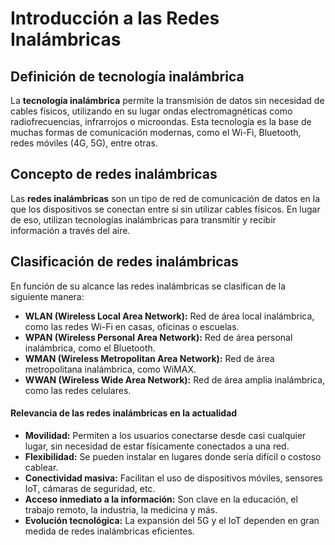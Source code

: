 # Introducción a las Redes Inalámbricas

## Definición de tecnología inalámbrica
La **tecnología inalámbrica** permite la transmisión de datos sin necesidad de cables físicos, utilizando en su lugar ondas electromagnéticas como radiofrecuencias, infrarrojos o microondas. Esta tecnología es la base de muchas formas de comunicación modernas, como el Wi-Fi, Bluetooth, redes móviles (4G, 5G), entre otras.

## Concepto de redes inalámbricas
Las **redes inalámbricas** son un tipo de red de comunicación de datos en la que los dispositivos se conectan entre sí sin utilizar cables físicos. En lugar de eso, utilizan tecnologías inalámbricas para transmitir y recibir información a través del aire.

## Clasificación de redes inalámbricas
En función de su alcance las redes inalámbricas se clasifican de la siguiente manera:
- **WLAN (Wireless Local Area Network):** Red de área local inalámbrica, como las redes Wi-Fi en casas, oficinas o escuelas.
- **WPAN (Wireless Personal Area Network):** Red de área personal inalámbrica, como el Bluetooth.
- **WMAN (Wireless Metropolitan Area Network):** Red de área metropolitana inalámbrica, como WiMAX.
- **WWAN (Wireless Wide Area Network):** Red de área amplia inalámbrica, como las redes celulares.

#### Relevancia de las redes inalámbricas en la actualidad

- **Movilidad:** Permiten a los usuarios conectarse desde casi cualquier lugar, sin necesidad de estar físicamente conectados a una red.
- **Flexibilidad:** Se pueden instalar en lugares donde sería difícil o costoso cablear.
- **Conectividad masiva:** Facilitan el uso de dispositivos móviles, sensores IoT, cámaras de seguridad, etc.
- **Acceso inmediato a la información:** Son clave en la educación, el trabajo remoto, la industria, la medicina y más.
- **Evolución tecnológica:** La expansión del 5G y el IoT dependen en gran medida de redes inalámbricas eficientes.

